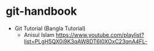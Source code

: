 # git-handbook
- Git Tutorial (Bangla Tutorial)
  - Anisul Islam <href>https://www.youtube.com/playlist?list=PLgH5QX0i9K3qAW8DT6I0XOxC23qnA4FL-</href> 
